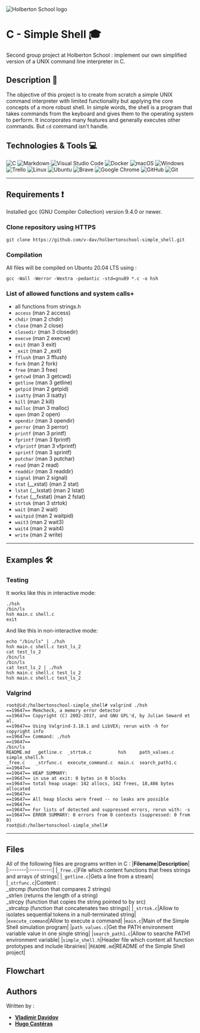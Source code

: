 
![Holberton School logo](https://user-images.githubusercontent.com/120781178/229278297-98c6e4b7-f15f-4788-a893-15cb97f10351.png)

# C - Simple Shell :mortar_board: 

Second group project at Holberton School : implement our own simplified version of a UNIX command line interpreter in C.


## Description :scroll:

The objective of this project is to create from scratch a simple UNIX command interpreter with limited functionality but applying the core concepts of a more robust shell. In simple words, the shell is a program that takes commands from the keyboard and gives them to the operating system to perform. It incorporates many features and generally executes other commands. But `cd` command isn't handle.

## Technologies & Tools :computer:


![C](https://img.shields.io/badge/c-%2300599C.svg?style=for-the-badge&logo=c&logoColor=white)
![Markdown](https://img.shields.io/badge/Markdown-%2300599C?style=for-the-badge&logo=markdown&logoColor=whithe)
![Visual Studio Code](https://img.shields.io/badge/Visual%20Studio%20Code-%230db7ed.svg?style=for-the-badge&logo=visual-studio-code&logoColor=white)
![Docker](https://img.shields.io/badge/docker-%230db7ed.svg?style=for-the-badge&logo=docker&logoColor=white)
![macOS](https://img.shields.io/badge/mac%20os-42EAE3?style=for-the-badge&logo=macos&logoColor=000000)
![Windows](https://img.shields.io/badge/Windows-42EAE3?style=for-the-badge&logo=windows&logoColor=white)
![Trello](https://img.shields.io/badge/Trello-2300599C.svg?style=for-the-badge&logo=Trello&logoColor=white)
![Linux](https://img.shields.io/badge/Linux-FCC624?style=for-the-badge&logo=linux&logoColor=black)
![Ubuntu](https://img.shields.io/badge/Ubuntu-FCC624?style=for-the-badge&logo=ubuntu&logoColor=white)
![Brave](https://img.shields.io/badge/Brave-FB542B?style=for-the-badge&logo=Brave&logoColor=white)
![Google Chrome](https://img.shields.io/badge/Google%20Chrome-FB542B?style=for-the-badge&logo=GoogleChrome&logoColor=white)
![GitHub](https://img.shields.io/badge/github-%23121011.svg?style=for-the-badge&logo=github&logoColor=white)
![Git](https://img.shields.io/badge/git-%23121011.svg?style=for-the-badge&logo=git&logoColor=white)

---

## Requirements :exclamation:
Installed gcc (GNU Compiler Collection) version 9.4.0 or newer.

### Clone repository using HTTPS
```
git clone https://github.com/v-dav/holbertonschool-simple_shell.git
```

### Compilation
All files will be compiled on Ubuntu 20.04 LTS using :
```
gcc -Wall -Werror -Wextra -pedantic -std=gnu89 *.c -o hsh
```

### List of allowed functions and system calls+

-   all functions from strings.h
-   `access`  (man 2 access)
-   `chdir`  (man 2 chdir)
-   `close`  (man 2 close)
-   `closedir`  (man 3 closedir)
-   `execve`  (man 2 execve)
-   `exit`  (man 3 exit)
-   `_exit`  (man 2 _exit)
-   `fflush`  (man 3 fflush)
-   `fork`  (man 2 fork)
-   `free`  (man 3 free)
-   `getcwd`  (man 3 getcwd)
-   `getline`  (man 3 getline)
-   `getpid`  (man 2 getpid)
-   `isatty`  (man 3 isatty)
-   `kill`  (man 2 kill)
-   `malloc`  (man 3 malloc)
-   `open`  (man 2 open)
-   `opendir`  (man 3 opendir)
-   `perror`  (man 3 perror)
-   `printf`  (man 3 printf)
-   `fprintf`  (man 3 fprintf)
-   `vfprintf`  (man 3 vfprintf)
-   `sprintf`  (man 3 sprintf)
-   `putchar`  (man 3 putchar)
-   `read`  (man 2 read)
-   `readdir`  (man 3 readdir)
-   `signal`  (man 2 signal)
-   `stat`  (__xstat) (man 2 stat)
-   `lstat`  (__lxstat) (man 2 lstat)
-   `fstat`  (__fxstat) (man 2 fstat)
-   `strtok`  (man 3 strtok)
-   `wait`  (man 2 wait)
-   `waitpid`  (man 2 waitpid)
-   `wait3`  (man 2 wait3)
-   `wait4`  (man 2 wait4)
-   `write`  (man 2 write)

---

## Examples :hammer_and_wrench:

### Testing

It works like this in interactive mode:

```
./hsh
/bin/ls
hsh main.c shell.c
exit
```
And like this in non-interactive mode:

```
echo "/bin/ls" | ./hsh
hsh main.c shell.c test_ls_2
cat test_ls_2
/bin/ls
/bin/ls
cat test_ls_2 | ./hsh
hsh main.c shell.c test_ls_2
hsh main.c shell.c test_ls_2
```

### Valgrind

    root@id:/holbertonschool-simple_shell# valgrind ./hsh
    ==19647== Memcheck, a memory error detector
    ==19647== Copyright (C) 2002-2017, and GNU GPL'd, by Julian Seward et al.
    ==19647== Using Valgrind-3.18.1 and LibVEX; rerun with -h for copyright info
    ==19647== Command: ./hsh
    ==19647==
    /bin/ls
	README.md  _getline.c  _strtok.c          hsh     path_values.c   
	simple_shell.h
	_free.c    _strfunc.c  execute_command.c  main.c  search_path1.c
    ==19647==
    ==19647== HEAP SUMMARY:
    ==19647== in use at exit: 0 bytes in 0 blocks
    ==19647== total heap usage: 142 allocs, 142 frees, 18,486 bytes allocated
    ==19647==
    ==19647== All heap blocks were freed -- no leaks are possible
    ==19647==
    ==19647== For lists of detected and suppressed errors, rerun with: -s
    ==19647== ERROR SUMMARY: 0 errors from 0 contexts (suppressed: 0 from 0)
    root@id:/holbertonschool-simple_shell#
    
---

## Files
All of the following files are programs written in C :
|**Filename**|**Description**|
|:-------|:---------:|
|`_free.c`|File which content functions that frees strings and arrays of strings|
|`_getline.c`|Gets a line from a stream|
|`_strfunc.c`|Content : <br>_strcmp (function that compares 2 strings)<br>_strlen (returns the length of a string)<br>_strcpy (function that copies the string pointed to by src)<br>_strcatcp (function that concatenates two strings)|
|`_strtok.c`|Allow to isolates sequential tokens in a null-terminated string|
|`execute_command`|Allow to execute a command|
|`main.c`|Main of the Simple Shell simulation program|
|`path_values.c`|Get the PATH environment variable value in one single string|
|`search_path1.c`|Allow to searche PATH1 environment variable|
|`simple_shell.h`|Header file which content all function prototypes and include librairies|
|`README.md`|README of the Simple Shell project|

## Flowchart

## Authors
Written by :
* **[Vladimir Davidov](https://github.com/v-dav)**
* **[Hugo Castéras](https://github.com/hug0-cstrs)**
